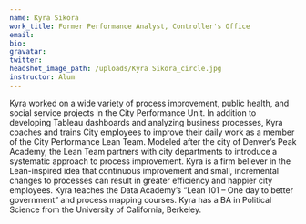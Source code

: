 ```yaml
---
name: Kyra Sikora
work_title: Former Performance Analyst, Controller's Office
email:
bio:
gravatar:
twitter:
headshot_image_path: /uploads/Kyra Sikora_circle.jpg
instructor: Alum
---
```


Kyra worked on a wide variety of process improvement, public health, and social service projects in the City Performance Unit. In addition to developing Tableau dashboards and analyzing business processes, Kyra coaches and trains City employees to improve their daily work as a member of the City Performance Lean Team. Modeled after the city of Denver’s Peak Academy, the Lean Team partners with city departments to introduce a systematic approach to process improvement. Kyra is a firm believer in the Lean-inspired idea that continuous improvement and small, incremental changes to processes can result in greater efficiency and happier city employees. Kyra teaches the Data Academy’s “Lean 101 – One day to better government” and process mapping courses. Kyra has a BA in Political Science from the University of California, Berkeley.
